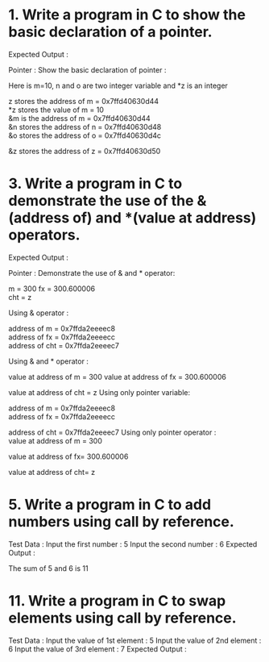 # 1. Write a program in C to show the basic declaration of a pointer.
Expected Output :

Pointer : Show the basic declaration of pointer :

Here is m=10, n and o are two integer variable and *z is an integer

z stores the address of m  = 0x7ffd40630d44                                                         
*z stores the value of m = 10                                                          
&m is the address of m = 0x7ffd40630d44                                              
&n stores the address of n = 0x7ffd40630d48                                                                  
&o  stores the address of o = 0x7ffd40630d4c

&z stores the address of z = 0x7ffd40630d50 


# 3. Write a program in C to demonstrate the use of the &(address of) and *(value at address) operators.
Expected Output :

Pointer : Demonstrate the use of & and * operator:
           
 m = 300
 fx = 300.600006           
 cht = z
           
Using & operator :  


 address of m = 0x7ffda2eeeec8    
 address of fx = 0x7ffda2eeeecc                                               
 address of cht = 0x7ffda2eeeec7  
                                                                               
Using & and * operator :

value at address of m = 300
value at address of fx = 300.600006
                                  
value at address of cht = z
Using only pointer variable:

 address of m = 0x7ffda2eeeec8    
 address of fx = 0x7ffda2eeeecc

 address of cht = 0x7ffda2eeeec7
Using only pointer operator :                          
value at address of m = 300

value at address of fx= 300.600006

value at address of cht= z

# 5. Write a program in C to add numbers using call by reference.
Test Data :
Input the first number : 5
Input the second number : 6
Expected Output :

The sum of 5 and 6  is 11

# 11. Write a program in C to swap elements using call by reference.
Test Data :
Input the value of 1st element : 5
Input the value of 2nd element : 6
Input the value of 3rd element : 7
Expected Output :